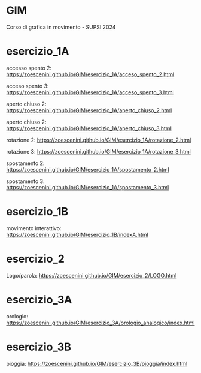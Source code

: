 # GIM
Corso di grafica in movimento - SUPSI 2024

# esercizio_1A
accesso spento 2: https://zoescenini.github.io/GIM/esercizio_1A/acceso_spento_2.html

acceso spento 3: https://zoescenini.github.io/GIM/esercizio_1A/acceso_spento_3.html

aperto chiuso 2: https://zoescenini.github.io/GIM/esercizio_1A/aperto_chiuso_2.html

aperto chiuso 2: https://zoescenini.github.io/GIM/esercizio_1A/aperto_chiuso_3.html

rotazione 2: https://zoescenini.github.io/GIM/esercizio_1A/rotazione_2.html

rotazione 3: https://zoescenini.github.io/GIM/esercizio_1A/rotazione_3.html

spostamento 2: https://zoescenini.github.io/GIM/esercizio_1A/spostamento_2.html

spostamento 3: https://zoescenini.github.io/GIM/esercizio_1A/spostamento_3.html

# esercizio_1B

movimento interattivo: https://zoescenini.github.io/GIM/esercizio_1B/indexA.html

# esercizio_2
Logo/parola: https://zoescenini.github.io/GIM/esercizio_2/LOGO.html

# esercizio_3A
orologio: https://zoescenini.github.io/GIM/esercizio_3A/orologio_analogico/index.html

# esercizio_3B
pioggia: https://zoescenini.github.io/GIM/esercizio_3B/pioggia/index.html
